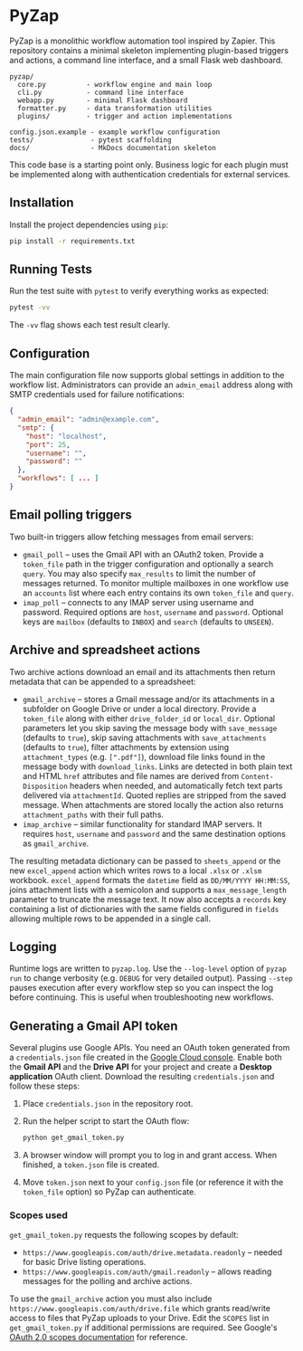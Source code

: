 # PyZap

PyZap is a monolithic workflow automation tool inspired by Zapier. This repository
contains a minimal skeleton implementing plugin-based triggers and actions,
a command line interface, and a small Flask web dashboard.

```
pyzap/
  core.py          - workflow engine and main loop
  cli.py           - command line interface
  webapp.py        - minimal Flask dashboard
  formatter.py     - data transformation utilities
  plugins/         - trigger and action implementations

config.json.example - example workflow configuration
tests/              - pytest scaffolding
docs/               - MkDocs documentation skeleton
```

This code base is a starting point only. Business logic for each plugin must be
implemented along with authentication credentials for external services.

## Installation

Install the project dependencies using `pip`:

```bash
pip install -r requirements.txt
```

## Running Tests

Run the test suite with `pytest` to verify everything works as expected:

```bash
pytest -vv
```

The `-vv` flag shows each test result clearly.

## Configuration

The main configuration file now supports global settings in addition to the
workflow list. Administrators can provide an `admin_email` address along with
SMTP credentials used for failure notifications:

```json
{
  "admin_email": "admin@example.com",
  "smtp": {
    "host": "localhost",
    "port": 25,
    "username": "",
    "password": ""
  },
  "workflows": [ ... ]
}
```

## Email polling triggers

Two built-in triggers allow fetching messages from email servers:

* `gmail_poll` &ndash; uses the Gmail API with an OAuth2 token. Provide a
  `token_file` path in the trigger configuration and optionally a search
  `query`. You may also specify `max_results` to limit the number of
  messages returned. To monitor multiple mailboxes in one workflow use an
  `accounts` list where each entry contains its own `token_file` and `query`.
* `imap_poll` &ndash; connects to any IMAP server using username and password.
  Required options are `host`, `username` and `password`. Optional keys are
  `mailbox` (defaults to `INBOX`) and `search` (defaults to `UNSEEN`).

## Archive and spreadsheet actions

Two archive actions download an email and its attachments then return metadata
that can be appended to a spreadsheet:

* `gmail_archive` &ndash; stores a Gmail message and/or its attachments in a
  subfolder on Google Drive or under a local directory. Provide a `token_file`
  along with either `drive_folder_id` or `local_dir`. Optional parameters let
  you skip saving the message body with `save_message` (defaults to `true`),
  skip saving attachments with `save_attachments` (defaults to `true`),
  filter attachments by extension using `attachment_types` (e.g. `[".pdf"]`),
  download file links found in the message body with `download_links`. Links are
  detected in both plain text and HTML `href` attributes and file names are
  derived from `Content-Disposition` headers when needed, and
  automatically fetch text parts delivered via `attachmentId`. Quoted replies
  are stripped from the saved message. When attachments are stored locally the
  action also returns `attachment_paths` with their full paths.
* `imap_archive` &ndash; similar functionality for standard IMAP servers. It
  requires `host`, `username` and `password` and the same destination options as
  `gmail_archive`.

The resulting metadata dictionary can be passed to `sheets_append` or the new
`excel_append` action which writes rows to a local `.xlsx` or `.xlsm` workbook.
`excel_append` formats the `datetime` field as `DD/MM/YYYY HH:MM:SS`, joins
attachment lists with a semicolon and supports a `max_message_length`
parameter to truncate the message text. It now also accepts a `records` key
containing a list of dictionaries with the same fields configured in
`fields` allowing multiple rows to be appended in a single call.

## Logging

Runtime logs are written to `pyzap.log`. Use the `--log-level` option of
`pyzap run` to change verbosity (e.g. `DEBUG` for very detailed output).
Passing `--step` pauses execution after every workflow step so you can inspect
the log before continuing. This is useful when troubleshooting new workflows.

## Generating a Gmail API token

Several plugins use Google APIs. You need an OAuth token generated from a
`credentials.json` file created in the
[Google Cloud console](https://console.cloud.google.com/).
Enable both the **Gmail API** and the **Drive API** for your project and create a
**Desktop application** OAuth client. Download the resulting `credentials.json`
and follow these steps:

1. Place `credentials.json` in the repository root.
2. Run the helper script to start the OAuth flow:

   ```bash
   python get_gmail_token.py
   ```

3. A browser window will prompt you to log in and grant access. When finished,
   a `token.json` file is created.
4. Move `token.json` next to your `config.json` file (or reference it with the
   `token_file` option) so PyZap can authenticate.

### Scopes used

`get_gmail_token.py` requests the following scopes by default:

* `https://www.googleapis.com/auth/drive.metadata.readonly` – needed for basic
  Drive listing operations.
* `https://www.googleapis.com/auth/gmail.readonly` – allows reading messages for
  the polling and archive actions.

To use the `gmail_archive` action you must also include
`https://www.googleapis.com/auth/drive.file` which grants read/write access to
files that PyZap uploads to your Drive. Edit the `SCOPES` list in
`get_gmail_token.py` if additional permissions are required. See Google's
[OAuth 2.0 scopes documentation](https://developers.google.com/identity/protocols/oauth2/scopes)
for reference.

